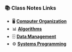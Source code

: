 ### 📚 Class Notes Links

- 🖥️ **[Computer Organization](https://tasteful-morocco-a4c.notion.site/Computer-Organization-0b2d0d6c46324f889990a1fb77197fc9?pvs=74)**
- 📊 **[Algorithms](https://tasteful-morocco-a4c.notion.site/Algorithms-12f2dc3a46dc80c490c3c93775fa599f)**
- 🗄️ **[Data Management](https://tasteful-morocco-a4c.notion.site/Data-Management-1112dc3a46dc80ba9539f236930bfc55)**
- ⚙️ **[Systems Programming](https://tasteful-morocco-a4c.notion.site/System-Programming-1192dc3a46dc80399601cc45d7791876)**
